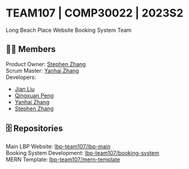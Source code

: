 # TEAM107 | COMP30022 | 2023S2
Long Beach Place Website Booking System Team
## 🙋‍♀️ Members
Product Owner: [Stephen Zhang](https://github.com/m1nicrusher) <br>
Scrum Master: [Yanhai Zhang](https://github.com/Hanny658) <br>
Developers:
- [Jian Liu](https://github.com/JianLiu7)
- [Qingxuan Peng](https://github.com/QingxuanPeng)
- [Yanhai Zhang](https://github.com/Hanny658)
- [Stephen Zhang](https://github.com/m1nicrusher)

## 🗄️ Repositories
Main LBP Website: [lbp-team107/lbp-main](https://github.com/lbp-team107/lbp-main)<br>
Booking System Development: [lbp-team107/booking-system](https://github.com/lbp-team107/booking-system)<br>
MERN Template: [lbp-team107/mern-template](https://github.com/lbp-team107/mern-template)

